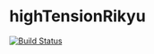 # highTensionRikyu

[![Build Status](https://travis-ci.org/sakamotodesu/hightensionrikyu.svg?branch=master)](https://travis-ci.org/sakamotodesu/hightensionrikyu)

